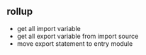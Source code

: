 ## rollup

* get all import variable
* get all export variable from import source
* move export statement to entry module

